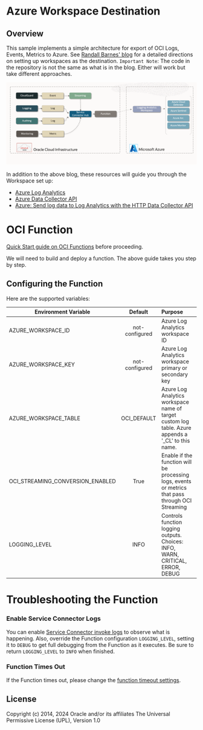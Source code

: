 # Azure Workspace Destination

##  Overview

This sample implements a simple architecture for export of OCI Logs, Events, Metrics to Azure. 
See [Randall Barnes' blog](https://blogs.oracle.com/cloud-infrastructure/post/using-microsoft-azure-sentinel-siem-tools-with-oci-logging-service) for a 
detailed directions on setting up workspaces as the destination.  `Important Note`: The code in the repository is 
not the same as what is in the blog.  Either will work but take different approaches.

![](images/architecture.workspace.png)

In addition to the above blog, these resources will guide you through the Workspace set up:

- [Azure Log Analytics](https://docs.microsoft.com/en-us/rest/api/loganalytics/)
- [Azure Data Collector API ](https://docs.microsoft.com/en-us/azure/azure-monitor/logs/data-collector-api)
- [Azure: Send log data to Log Analytics with the HTTP Data Collector API](https://docs.microsoft.com/en-us/rest/api/loganalytics/create-request)


# OCI Function

[Quick Start guide on OCI Functions](https://docs.oracle.com/en-us/iaas/Content/Functions/Tasks/functionsquickstartguidestop.htm) before proceeding.

We will need to build and deploy a function.  The above guide takes you step by step.

## Configuring the Function

Here are the supported variables:

| Environment Variable  |    Default     | Purpose                                                                                             |
|-----------------------|:--------------:|:----------------------------------------------------------------------------------------------------|
| AZURE_WORKSPACE_ID    | not-configured | Azure Log Analytics workspace ID                                                                                     |
| AZURE_WORKSPACE_KEY   | not-configured | Azure Log Analytics workspace primary or secondary key                                                                                    |
| AZURE_WORKSPACE_TABLE |  OCI_DEFAULT   | Azure Log Analytics workspace name of target custom log table.  Azure appends a '_CL' to this name. |
| OCI_STREAMING_CONVERSION_ENABLED         |     True      | Enable if the function will be processing logs, events or metrics that pass through OCI Streaming   |
| LOGGING_LEVEL         |      INFO      | Controls function logging outputs.  Choices: INFO, WARN, CRITICAL, ERROR, DEBUG                     |


# Troubleshooting the Function

### Enable Service Connector Logs

You can enable [Service Connector invoke logs](https://docs.oracle.com/en-us/iaas/Content/connector-hub/service-logging.htm) 
to observe what is happening.  Also, override the Function configuration `LOGGING_LEVEL`, setting it to `DEBUG` to
get full debugging from the Function as it executes.  Be sure to return `LOGGING_LEVEL` to `INFO` when finished.


### Function Times Out

If the Function times out, please change the
[function timeout settings](https://docs.oracle.com/en-us/iaas/Content/Functions/Tasks/functionscustomizing.htm).

## License
Copyright (c) 2014, 2024 Oracle and/or its affiliates
The Universal Permissive License (UPL), Version 1.0
